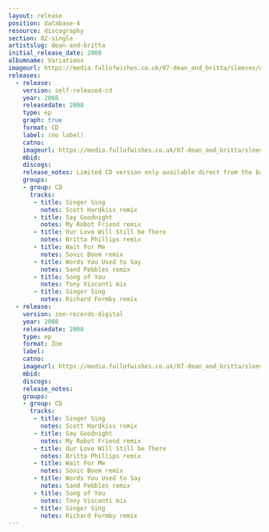 ```yaml
---
layout: release
position: database-4
resource: discography
section: 02-single
artistslug: dean-and-britta
initial_release_date: 2008
albumname: Variations
imageurl: https://media.fullofwishes.co.uk/07-dean_and_britta/sleeves/dab_variations.jpg
releases:
  - release:
    version: self-released-cd
    year: 2008
    releasedate: 2008
    type: ep
    graph: true
    format: CD
    label: (no label)
    catno:
    imageurl: https://media.fullofwishes.co.uk/07-dean_and_britta/sleeves/dab_variations.jpg
    mbid:
    discogs:
    release_notes: Limited CD version only available direct from the band.
    groups:
    - group: CD
      tracks:
       - title: Singer Sing
         notes: Scott Hardkiss remix
       - title: Say Goodnight
         notes: My Robot Friend remix
       - title: Our Love Will Still be There
         notes: Britta Phillips remix
       - title: Wait For Me
         notes: Sonic Boom remix
       - title: Words You Used to Say
         notes: Sand Pebbles remix
       - title: Song of You
         notes: Tony Visconti mix
       - title: Singer Sing
         notes: Richard Formby remix
  - release:
    version: zoe-records-digital
    year: 2008
    releasedate: 2008
    type: ep
    format: Zoe
    label:
    catno:
    imageurl: https://media.fullofwishes.co.uk/07-dean_and_britta/sleeves/dab_variations.jpg
    mbid:
    discogs:
    release_notes:
    groups:
    - group: CD
      tracks:
       - title: Singer Sing
         notes: Scott Hardkiss remix
       - title: Say Goodnight
         notes: My Robot Friend remix
       - title: Our Love Will Still be There
         notes: Britta Phillips remix
       - title: Wait For Me
         notes: Sonic Boom remix
       - title: Words You Used to Say
         notes: Sand Pebbles remix
       - title: Song of You
         notes: Tony Visconti mix
       - title: Singer Sing
         notes: Richard Formby remix
---
```

